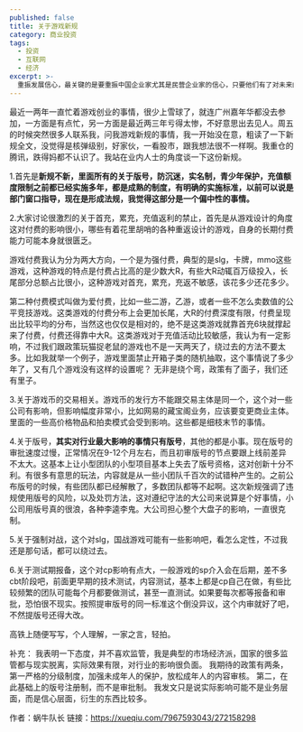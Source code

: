 ```yaml
---
published: false
title: 关于游戏新规
category: 商业投资
tags:
  - 投资
  - 互联网
  - 经济
excerpt: >-
  重振发展信心，最关键的是要重振中国企业家尤其是民营企业家的信心，只要他们有了对未来的乐观预期，能够着眼未来进行长期主义的投资，中国经济的新动能就会慢慢积聚起来。
---
```


最近一两年一直忙着游戏创业的事情，很少上雪球了，就连广州嘉年华都没去参加，一方面是有点忙，另一方面是最近两三年亏得太惨，不好意思出去见人。周五的时候突然很多人联系我，问我游戏新规的事情，我一开始没在意，粗读了一下新规全文，没觉得是核弹级别，好家伙，一看股市，跟我想法很不一样啊。我重仓的腾讯，跌得妈都不认识了。我站在业内人士的角度谈一下这份新规。

1.首先是**新规不新，里面所有的关于版号，防沉迷，实名制，青少年保护，充值额度限制之前都已经实施多年，都是成熟的制度，有明确的实施标准，以前可以说是部门窗口指导，现在是形成法规，我觉得这部分是一个偏中性的事情。**

2.大家讨论很激烈的关于首充，累充，充值返利的禁止，首先是从游戏设计的角度这对付费的影响很小，哪些有着花里胡哨的各种重返设计的游戏，自身的长期付费能力可能本身就很匮乏。

游戏付费我认为分为两大方向，一个是为强付费，典型的是slg，卡牌，mmo这些游戏，这种游戏的特点是付费占比高的是少数大R，有些大R动辄百万级投入，长尾部分总额占比很小，这种游戏对首充，累充，充返不敏感，该花多少还花多少。

第二种付费模式叫做为爱付费，比如一些二游，乙游，或者一些不怎么卖数值的公平竞技游戏。这类游戏的付费分布上会更加长尾，大R的付费深度有限，付费呈现出比较平均的分布，当然这也仅仅是相对的，绝不是这类游戏就靠首充6块就撑起来了付费，付费还得靠中大R。这类游戏对于充值活动比较敏感，我认为有一定影响，不过我们跟政策玩猫捉老鼠的游戏也不是一天两天了，绕过去的方法不要太多。比如我就举一个例子，游戏里面禁止开箱子类的随机抽取，这个事情说了多少年了，又有几个游戏没有这样的设置呢？ 无非是绕个弯，政策有了面子，我们还有里子。

3.关于游戏币的交易相关。游戏币的发行方不能跟交易主体是同一个，这个对一些公司有影响，但影响幅度非常小，比如网易的藏宝阁业务，应该要变更商业主体。里面的一些高价格物品和拍卖模式会受到影响。这些都是细枝末节的事情。

4.关于版号，**其实对行业最大影响的事情只有版号**，其他的都是小事。现在版号的审批速度过慢，正常情况在9-12个月左右，而且初审版号的节点要跟上线前差异不太大。这基本上让小型团队的小型项目基本上失去了版号资格，这对创新十分不利。有很多有意思的玩法，内容就是从一些小团队千百次的试错种产生的。之前公布版号的时候，有些团队都已经解散了，多数团队都等不起啊。这次新规强调了违规使用版号的风险，以及处罚方法，这对遵纪守法的大公司来说算是个好事情，小公司用版号真的很浪，各种李逵李鬼。大公司担心整个大盘子的影响，一直很克制。

5.关于强制对战，这个对slg，国战游戏可能有一些影响吧，看怎么定性，不过我还是那句话，都可以绕过去。

6.关于测试期报备，这个对cp影响有点大，一般游戏的sp介入会在后期，差不多cbt阶段吧，前面更早期的技术测试，内容测试，基本上都是cp自己在做，有些比较频繁的团队可能每个月都要做测试，甚至一直测试。如果要每次都等报备和审批，恐怕很不现实。按照提审版号的同一标准这个倒没异议，这个内审就好了吧，不然提版号还得大改。

高铁上随便写写，个人理解，一家之言，轻拍。

补充：
我表明一下态度，并不喜欢监管，我是典型的市场经济派，国家的很多监管都与现实脱离，实际效果有限，对行业的影响很负面。 我期待的政策有两条，第一严格的分级制度，加强未成年人的保护，放松成年人的内容审核。 第二，在此基础上的版号注册制，而不是审批制。 我发文只是说实际影响可能不是业务层面，而是信心层面，衍生的东西比较多。

作者：蜗牛队长
链接：https://xueqiu.com/7967593043/272158298